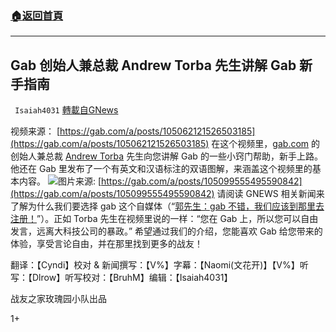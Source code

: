 ###  [:house:返回首頁](https://github.com/ourhimalayas/txt)
---

## Gab 创始人兼总裁 Andrew Torba 先生讲解 Gab 新手指南
` Isaiah4031` [轉載自GNews](https://gnews.org/zh-hans/459346/)

视频来源： [https://gab.com/a/posts/105062121526503185](https://gab.com/a/posts/105062121526503185)
在这个视频里，[gab.com](http://gab.com) 的创始人兼总裁 [Andrew Torba](https://gab.com/a) 先生向您讲解 Gab 的一些小窍门帮助，新手上路。他还在 Gab 里发布了一个有英文和汉语标注的双语图解，来涵盖这个视频里的基本内容。
![]()![](https://gnews-media-offload.s3.amazonaws.com/wp-content/uploads/2020/10/26165000/20201025-Gab-tutorial-by-Torba-figure1.png)图片来源: [https://gab.com/a/posts/105099555495590842](https://gab.com/a/posts/105099555495590842)
请阅读 GNEWS 相关新闻来了解为什么我们要选择 gab 这个自媒体（“[郭先生：gab 不错，我们应该到那里去注册！](https://gnews.org/zh-hans/454801/)”）。正如 Torba 先生在视频里说的一样：“您在 Gab 上，所以您可以自由发言，远离大科技公司的暴政。” 希望通过我们的介绍，您能喜欢 Gab 给您带来的体验，享受言论自由，并在那里找到更多的战友！

翻译：【Cyndi】校对 & 新闻撰写：【V%】字幕：【Naomi(文花开)】【V%】听写：【Dlrow】听写校对：【BruhM】编辑：【Isaiah4031】

战友之家玫瑰园小队出品

1+

